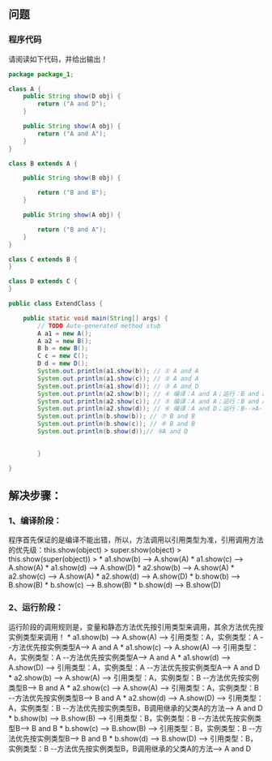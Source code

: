 ## 问题
### 程序代码
请阅读如下代码，并给出输出！
```java
package package_1;

class A {
	public String show(D obj) {
		return ("A and D");
	}

	public String show(A obj) {
		return ("A and A");
	}
}

class B extends A {

	public String show(B obj) {

		return ("B and B");
	}

	public String show(A obj) {

		return ("B and A");
	}
}

class C extends B {
}

class D extends C {
}

public class ExtendClass {

	public static void main(String[] args) {
		// TODO Auto-generated method stub
		A a1 = new A();
		A a2 = new B();
		B b = new B();
		C c = new C();
		D d = new D();
		System.out.println(a1.show(b)); // ① A and A
		System.out.println(a1.show(c)); // ② A and A
		System.out.println(a1.show(d)); // ③ A and D
		System.out.println(a2.show(b)); // ④ 编译：A and A；运行：B and A；
		System.out.println(a2.show(c)); // ⑤ 编译：A and A；运行：B and A；
		System.out.println(a2.show(d)); // ⑥ 编译：A and D；运行：B-->A-->show(D)
		System.out.println(b.show(b)); // ⑦ B and B
		System.out.println(b.show(c)); // ⑧ B and B
		System.out.println(b.show(d));// ⑨A and D

		
		}

}

```


## 解决步骤：
### 1、编译阶段：
程序首先保证的是编译不能出错，所以，方法调用以引用类型为准，引用调用方法的优先级：this.show(object) > super.show(object) > this.show(super(object)) > 
		 * a1.show(b) --> A.show(A)
		 * a1.show(c) --> A.show(A)
		 * a1.show(d) --> A.show(D)
		 * a2.show(b) --> A.show(A)
		 * a2.show(c) --> A.show(A)
		 * a2.show(d) --> A.show(D)
		 * b.show(b) --> B.show(B)
		 * b.show(c) --> B.show(B)
		 * b.show(d) --> B.show(D)
     
### 2、运行阶段：
运行阶段的调用规则是，变量和静态方法优先按引用类型来调用，其余方法优先按实例类型来调用！
		 * a1.show(b) --> A.show(A) --> 引用类型：A，实例类型：A --方法优先按实例类型A--> A and A
		 * a1.show(c) --> A.show(A) --> 引用类型：A，实例类型：A --方法优先按实例类型A--> A and A
		 * a1.show(d) --> A.show(D) --> 引用类型：A，实例类型：A --方法优先按实例类型A--> A and D
		 * a2.show(b) --> A.show(A) --> 引用类型：A，实例类型：B --方法优先按实例类型B--> B and A
		 * a2.show(c) --> A.show(A) --> 引用类型：A，实例类型：B --方法优先按实例类型B--> B and A
		 * a2.show(d) --> A.show(D) --> 引用类型：A，实例类型：B --方法优先按实例类型B，B调用继承的父类A的方法--> A and D
		 * b.show(b) --> B.show(B) --> 引用类型：B，实例类型：B --方法优先按实例类型B--> B and B
		 * b.show(c) --> B.show(B) --> 引用类型：B，实例类型：B --方法优先按实例类型B--> B and B
		 * b.show(d) --> B.show(D) --> 引用类型：B，实例类型：B --方法优先按实例类型B，B调用继承的父类A的方法--> A and D
